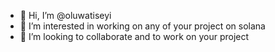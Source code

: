 - 👋 Hi, I’m @oluwatiseyi
- 👀 I’m interested in working on any of your project on solana 
- 💞️ I’m looking to collaborate and to work on your project

<!---
oluwatiseyi/oluwatiseyi is a ✨ special ✨ repository because its `README.md` (this file) appears on your GitHub profile.
You can click the Preview link to take a look at your changes.
--->

